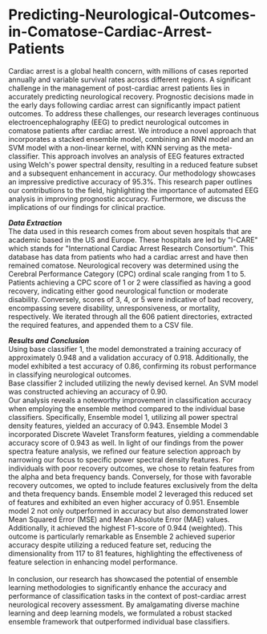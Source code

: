 # Predicting-Neurological-Outcomes-in-Comatose-Cardiac-Arrest-Patients
Cardiac arrest is a global health concern, with millions of cases reported annually and variable survival rates across different regions. A significant challenge in the management of post-cardiac arrest patients lies in accurately predicting neurological recovery. Prognostic decisions made in the early days following cardiac arrest can significantly impact patient outcomes. 
To address these challenges, our research leverages continuous electroencephalography (EEG) to predict neurological outcomes in comatose patients after cardiac arrest. We introduce a novel approach that incorporates a stacked ensemble model, combining an RNN model and an SVM model with a non-linear kernel, with KNN serving as the meta-classifier. This approach involves an analysis of EEG features extracted using Welch's power spectral density, resulting in a reduced feature subset and a subsequent enhancement in accuracy. Our methodology showcases an impressive predictive accuracy of 95.3\%.
This research paper outlines our contributions to the field, highlighting the importance of automated EEG analysis in improving prognostic accuracy. Furthermore, we discuss the implications of our findings for clinical practice.

_**Data Extraction**_ \
The data used in this research comes from about seven hospitals that are academic based in the US and Europe. These hospitals are led by "I-CARE" which stands for "International Cardiac Arrest Research Consortium". This database has data from patients who had a cardiac arrest and have then remained comatose. Neurological recovery was determined using the Cerebral Performance Category (CPC) ordinal scale ranging from 1 to 5.\
Patients achieving a CPC score of 1 or 2 were classified as having a good recovery, indicating either good neurological function or moderate disability. Conversely, scores of 3, 4, or 5 were indicative of bad recovery, encompassing severe disability, unresponsiveness, or mortality, respectively. We iterated through all the 606 patient directories, extracted the required features, and appended them to a CSV file. 

_**Results and Conclusion**_ \
Using base classifier 1, the model demonstrated  a training accuracy of approximately 0.948 and a validation accuracy of 0.918. Additionally, the model exhibited a test accuracy of 0.86, confirming its robust performance in classifying neurological outcomes.\
Base classifier 2 included utilizing the newly devised kernel. An SVM model was constructed achieving an accuracy of 0.90.\
Our analysis reveals a noteworthy improvement in classification accuracy when employing the ensemble method  compared to the individual base classifiers. Specifically, Ensemble model 1, utilizing all power spectral density features, yielded an accuracy of 0.943.
Ensemble Model 3 incorporated Discrete Wavelet Transform features, yielding a commendable accuracy score of 0.943 as well.
In light of our findings from the power spectra feature analysis, we refined our feature selection approach by narrowing our focus to specific power spectral density features. For individuals with poor recovery outcomes, we chose to retain features from the alpha and beta frequency bands. Conversely, for those with favorable recovery outcomes, we opted to include features exclusively from the delta and theta frequency bands.
Ensemble model 2 leveraged this reduced set of features and exhibited an even higher accuracy of 0.951. Ensemble model 2 not only outperformed in accuracy but also demonstrated lower Mean Squared Error (MSE) and Mean Absolute Error (MAE) values. Additionally, it achieved the highest F1-score of 0.944 (weighted). This outcome is particularly remarkable as Ensemble 2 achieved superior accuracy despite utilizing a reduced feature set, reducing the dimensionality from 117 to 81 features, highlighting the effectiveness of feature selection in enhancing model performance.\
\
In conclusion, our research has showcased the potential of ensemble learning methodologies to significantly enhance the accuracy and performance of classification tasks in the context of post-cardiac arrest neurological recovery assessment. By amalgamating diverse machine learning and deep learning models, we formulated a robust stacked ensemble framework that outperformed individual base classifiers.
